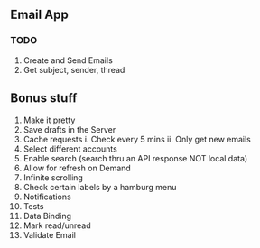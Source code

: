 ## Email App

### TODO
1. Create and Send Emails
2. Get subject, sender, thread

## Bonus stuff
1. Make it pretty
2. Save drafts in the Server
3. Cache requests
  i. Check every 5 mins
  ii. Only get new emails
4. Select different accounts
5. Enable search (search thru an API response NOT local data)
6. Allow for refresh on Demand
7. Infinite scrolling
8. Check certain labels by a hamburg menu
9. Notifications
10. Tests
11. Data Binding
12. Mark read/unread
13. Validate Email